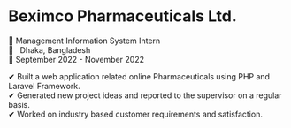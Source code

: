 # Beximco Pharmaceuticals Ltd. 
💼 Management Information System Intern <br>
📍 &nbsp;&nbsp;Dhaka, Bangladesh  <br>
📅 September 2022 - November 2022  <br>

✔ Built a web application related online Pharmaceuticals using PHP and Laravel Framework.  <br>
✔ Generated new project ideas and reported to the supervisor on a regular basis.  <br>
✔ Worked on industry based customer requirements and satisfaction.  <br>
